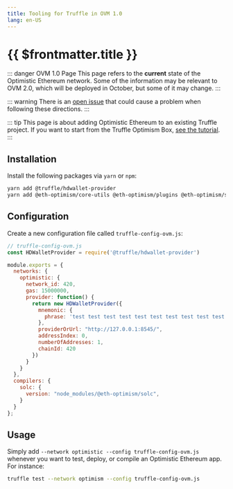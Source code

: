 ```yaml
---
title: Tooling for Truffle in OVM 1.0
lang: en-US
---
```


# {{ $frontmatter.title }}

::: danger OVM 1.0 Page
This page refers to the **current** state of the Optimistic Ethereum
network. Some of the information may be relevant to OVM 2.0, which will
be deployed in October, but some of it may change.
:::

::: warning
There is an [open issue](https://github.com/ethereum-optimism/optimism/issues/1081) that could cause a problem when following these directions.
:::

::: tip
This page is about adding Optimistic Ethereum to an existing Truffle
project. If you want to start from the Truffle Optimism Box,
[see the
tutorial](https://github.com/ethereum-optimism/optimism-tutorial/tree/main/truffle).
:::

## Installation

Install the following packages via `yarn` or `npm`:

```sh
yarn add @truffle/hdwallet-provider
yarn add @eth-optimism/core-utils @eth-optimism/plugins @eth-optimism/solc
```

## Configuration

Create a new configuration file called `truffle-config-ovm.js`:

```javascript
// truffle-config-ovm.js
const HDWalletProvider = require('@truffle/hdwallet-provider')

module.exports = {
  networks: {
    optimistic: {
      network_id: 420,
      gas: 15000000,
      provider: function() {
        return new HDWalletProvider({
          mnemonic: {
            phrase: 'test test test test test test test test test test test junk'
          },
          providerOrUrl: "http://127.0.0.1:8545/",
          addressIndex: 0,
          numberOfAddresses: 1,
          chainId: 420
        })
      }
    }
  },
  compilers: {
    solc: {
      version: "node_modules/@eth-optimism/solc",
    }
  }
}; 
```

## Usage

Simply add `--network optimistic --config truffle-config-ovm.js` whenever you want to test, deploy, or compile an Optimistic Ethereum app.
For instance:

```sh
truffle test --network optimism --config truffle-config-ovm.js
```

